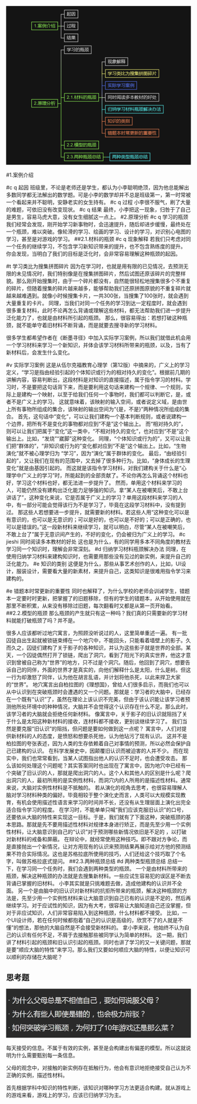 <img src="%E6%9D%90%E6%96%99%E7%93%B6%E9%A2%88%E4%B8%8E%E6%A8%A1%E5%9E%8B%E7%93%B6%E9%A2%88.assets/image-20221027231708878-16668838301471.png" alt="image-20221027231708878" style="zoom:67%;" />





#1.案例介绍

#c q 起因
班级里，不论是老师还是学生，都认为小李聪明绝顶，因为他总能解出多数同学都无法解出的数学题。可是小李的数学却并不总是班级第一，第一时常被一个看起来并不聪明，安静老实的女生持有。
#c q 过程
小李很不服气，刷了大量的难题，可依旧没有改变现状。
#c q 结果
最终，小李把这一现象，归咎于了自己是男生，容易马虎大意，没有女生细腻这一点上。
#2.原理分析
#c q 学习的瓶颈
我们经常会发现，刚开始学习新事物时，会迅速提升，随后却进步缓慢，最终处在一个瓶颈，难以突破。像轮滑的学习、绘画的学习、设计的学习，对识别心电图的学习，甚至是对游戏的学习。
##2.1.材料的瓶颈
#c q 现象解释
若我们只考虑对同一个任务的继续学习，不包含学习新知识带来的提升，也不包含熟练度的提升。
你会发现，当明白了我们的目标是泛化时，会非常容易理解这种瓶颈的起因。

#t 学习类比为搜集拼图碎片
因为在学习时，也就是用有限的已见情况，去预测无限的未见情况时，我们特别像是在搜集拼图碎片，然后试图还原该碎片的完整样貌。那么刚开始搜集时，由于一个碎片都没有，自然能很轻松地搜集很多个不重复的碎片，但随着搜集的碎片越来越多，能够帮助我们还原拼图原貌的不重复碎片就越来越难遇到。就像小时候搜集卡片，一共300张，当搜集了100张时，就会遇到大量重复的卡片。
同理，当我们对同一个任务的学习到达一定程度时，就会遇到很多重复材料，此时不论再怎么背诵或理解这些材料，都无法帮助我们进一步提升泛化能力了，也就是由材料所引起的瓶颈。
那么，很容易得出：若想打破这种瓶颈，就不能单守着旧材料不断背诵，而是就要去搜寻新的学习材料。

很多学生都希望作者在《断墨寻径》中加入实际学习案例，所以我们就借此机会用一个学习材料来学习一个新知识，并体会该学习材料所带来的瓶颈，以及，当有了新材料后，会发生什么变化。

#v 实际学习案例
这是从伍尔克福教育心理学（第12版）中摘来的，广义上的学习定义，“学习是指由经验引起的个体知识或行为的相对持久的变化”。根据前几期的讲解内容，容易判断出，这段材料是对知识的直接描述，属于指令学习的材料。学习时，不是要把这句话背下来，而是要利用这句话来建构一个规律、一个规则，实际上是建构一个映射，以至于给我们任何一个事物时，我们都可以判断它，是，或者不是广义上的学习。
这就意味着，该映射的输入空间，或者说定义域，是由世上所有事物所组成的集合，该映射的输出空间为“{是，不是}”两种情况所组成的集合。
首先，这句话中“变化”，可以让我们建构一个基本判断规则，或者说建构一个边界，把所有不是变化的事物都对应到“不是”这个输出上。
而“相对持久的”，则可以让我们把属于“变化”这一类中，“不相对持久的变化”，也对应到“不是”这个输出上。比如，“发烧”“崴脚”这种变化。
同理，“个体知识或行为的”，又可以让我们把“群体的”，“非知识或行为的”变化都对应到“不是”这个输出上。比如，“生物演化”就不被心理学归为 “学习”，因为“演化”属于群体的变化。
最后，“由经验引起的”，又让我们在现有的范围中，又去掉了很多种行为。比如，“身体成长的生理变化”就是由基因引起的。
而这就是该指令学习材料，对我们建构关于什么是“心理学中广义上的学习”时，所能起到的全部贡献了。不论你再怎么背诵这个材料也好，学习这个材料也好，都无法进一步提升了。
然而，单用这个材料来学习的人，可能仍然没有建构出泛化能力足够强的知识。拿“某人在被嘲笑后，不敢上台讲话了”，这种变化来说，它是否属于广义上的学习？单用这段材料来学习的人中，有一部分可能会觉得该行为不是学习了，毕竟在这段学习材料中，没有提到过。
那这些人若想要进一步提升，就需要新的材料。若这些人用“这种变化可以是有意识的，也可以是无意识的；可以是好的，也可以是不好的；可以是正确的，也可以是错误的。”这一段新材料来继续学习，就可以明白，尽管“某人在被嘲笑后，不敢上台了”属于无意识间产生的，不好的变化，仍会被归为广义上的学习。
#c jieshi 同时阅读多本教材的好处
这也是为什么，有的同学用多本不同角度的教材去学习同一个知识时，理解会非常深刻。
#d 归纳学习材料瓶颈解决办法
同理，在使用归纳学习材料来建构知识时，也需要用那些没有见过的新实例，来提升自己的泛化能力。
#e 知识的类别
这便是为什么，那些从事艺术创作的人，比如，UI设计，服装设计，需要看大量的新素材，来提升自己，这类知识是很难用指令学习来建构的。

#e 错题本时常更新的重要性
同时也解释了，为什么学校的老师会训诫学生，错题本一定要时时更新，把掌握了的旧题移除，但有的学生的错题本，从开始使用就在那里不断积累，从来没有移除过旧题，每次翻看时又都是从第一页开始看。
##2.2.模型的瓶颈
那么瓶颈的产生就只有这一种吗？我们真的只需要新的学习材料就能打破瓶颈了吗？并不是。

很多人应该都听过地穴寓言，为照顾没听说过的人，这里简单重述一遍。
有一批囚徒自出生起就被锁链束缚在一个地穴中，不能回头，只能看着墙壁上的影子。久而久之，囚徒们建构了关于影子的各种知识，并认为这些影子就是世界的全部。某天，一个囚徒偶然打开了锁链，爬出了洞穴，看到了阳光下的真实世界，他这才意识到曾被自己称为“世界”的地方，只不过是个洞穴。随后，他回到了洞穴，想要告诉自己的同伴，外面的世界才是真实的，向他们解释什么是太阳，什么是树。但这一行为却激怒了同伴，认为他在胡言乱语，并计划将他杀死，以此来捍卫大家的“世界”。
地穴寓言出自柏拉图的《理想国》，曾给人们很多启示，而我们也可以从中认识到在突破瓶颈时会遭遇的又一个问题。那就是：学习者的大脑中，已经存在一个既有“认识”了，虽然在理论上该认识不完美，但由于该认识能让该学习者预测他所处环境中的种种情况，大脑并不会觉得这个认识存在什么不足。那么此时，该学习者的大脑就会拒绝任何新材料。
像寓言中，关于影子的旧认识就阻挡了关于什么是太阳这种新材料的接收，连材料都不接收，更别谈继续学习了。
我们当然是要克服“旧认识”的阻挡，但问题是要如何做到这一点呢？
寓言中，人们对提供新材料的人的态度，是愤怒和想要杀死他，认为他玷污了现有认识。
这并不是柏拉图的夸张表述，因为人类的生存依赖着自己对事情的预测，所以必然会保护自己已建构的认识。
在科学发展史中，因颠覆旧认识而被迫害的人并不少。
而在现实中，我们也常常看到，当某人试图指出他人的认识不足时，也会遭受攻击。
那么该如何处理这个问题呢？其实答案同时也出现在了寓言中，因为地穴中已经有一个突破了旧认识的人，那就是爬出洞穴的人。这个人和其他人的区别是什么呢？爬出洞穴的人，最初所用的是实例性材料，而洞穴内的人所用的是描述性材料。通常来说，大脑对实例性材料是不抵触的。
若从演化的视角去思考，也很容易理解人脑对学习材料种类的偏好。毕竟相较于整个演化史而言，人类可以大规模实现教育，有机会使用描述性语言来学习的时间并不长，还没有从生理层面上演化出完全适合指令学习的程度。
在学习时，不能单单只喊“我们应该克服旧认识”的口号，还要依从大脑的特性来实现这一目标。于是，我们就有了下面这种，突破瓶颈的基本思路。那就是先不要用描述性材料对规律本身进行矫正，而是先至少用一个实例性材料，让大脑意识到自己的“认识”对于预测哪些新情况依旧是不足的 ，以打破对新材料的戒备和屏蔽。
在辩论中，就经常使用这种技巧。即不跟对方争论，而是直接抛出一个新情况，让对方用现有的认识来预测结果再展示给对方他的预测结果不符合实际情况。这也是苏格拉底所使用的技巧，人们还给这个技巧取了个名字，叫做苏格拉底式提问。
##2.3.两种瓶颈总结
#d 两种类型瓶颈总结
总结一下，在学习同一个任务时，我们会遇到两种类型的瓶颈。
一个是由材料所带来的瓶颈，解决这种瓶颈的办法就是去搜集新材料。一些应试生容易犯的误区是不断去背诵已掌握的旧材料。
小李其实就是只挑难题去做，造成他建构的认识并不全面。
另一个是由脑中的旧认识对新材料的抗拒所带来的瓶颈，解决这种瓶颈的方法是，先至少用一个实例性材料来让大脑意识到自己已有的认识是不足的，然后再继续学习。对于应试性的知识，因为有大考，很容易让大脑知道自己还没掌握，但对于非应试知识，人们非常容易陷入到这种瓶颈，什么材料都不接受。
比如，一个UI设计师，若在任何时候都抱着“自己的认识是高级的，欣赏不了的人就是不懂”的想法，那他的大脑自然是不会接受新材料的。
拿小李来说，他始终不认为自己的认识有任何不足，不屑于去接触那些被同学认为简单的材料。
这一期，我们讲了材料引起的瓶颈和旧认识引起的瓶颈。同时也讲了学习的又一关键问题，那就是要“顺应大脑的特性”来学习。那么我们又要如何顺应大脑的特性，以便让知识可以顺利的存储在大脑呢？







## 思考题

![image-20221027231742605](%E6%9D%90%E6%96%99%E7%93%B6%E9%A2%88%E4%B8%8E%E6%A8%A1%E5%9E%8B%E7%93%B6%E9%A2%88.assets/image-20221027231742605-16668838634123.png)



每天接受的信息。不属于有效的实例，甚至是会构建出有偏差的模型。所以这就说明为什么需要甄别每一条信息。

父母的观念中，对接触的新实例存在抵触行为，他会有意识地拒绝接受自己认为不正确的实例，描述性材料。



首先根据学科中知识的特性判断，该知识对哪种学习方法更适合构建。就从游戏上的游戏来看，游戏上的学习，应该已归纳学习为主。